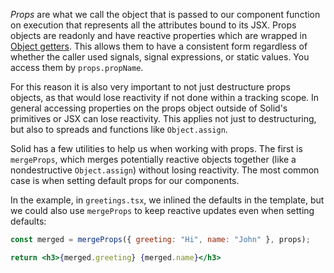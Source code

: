 _Props_ are what we call the object that is passed to our component function on execution that represents all the attributes bound to its JSX. Props objects are readonly and have reactive properties which are wrapped in [Object getters](https://developer.mozilla.org/en-US/docs/Web/JavaScript/Reference/Functions/get). This allows them to have a consistent form regardless of whether the caller used signals, signal expressions, or static values. You access them by `props.propName`.

For this reason it is also very important to not just destructure props objects, as that would lose reactivity if not done within a tracking scope. In general accessing properties on the props object outside of Solid's primitives or JSX can lose reactivity. This applies not just to destructuring, but also to spreads and functions like `Object.assign`.

Solid has a few utilities to help us when working with props. The first is `mergeProps`, which merges potentially reactive objects together (like a nondestructive `Object.assign`) without losing reactivity. The most common case is when setting default props for our components.

In the example, in `greetings.tsx`, we inlined the defaults in the template, but we could also use `mergeProps` to keep reactive updates even when setting defaults:

```jsx
const merged = mergeProps({ greeting: "Hi", name: "John" }, props);

return <h3>{merged.greeting} {merged.name}</h3>
```

